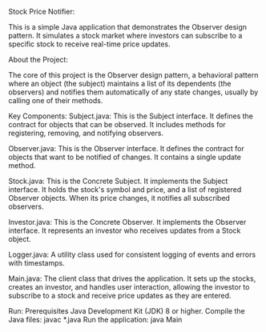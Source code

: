 Stock Price Notifier:

This is a simple Java application that demonstrates the Observer design pattern. It simulates a stock market where investors can subscribe to a specific stock to receive real-time price updates.

About the Project:

The core of this project is the Observer design pattern, a behavioral pattern where an object (the subject) maintains a list of its dependents (the observers) and notifies them automatically of any state changes, usually by calling one of their methods.

Key Components:
Subject.java: This is the Subject interface. It defines the contract for objects that can be observed. It includes methods for registering, removing, and notifying observers.

Observer.java: This is the Observer interface. It defines the contract for objects that want to be notified of changes. It contains a single update method.

Stock.java: This is the Concrete Subject. It implements the Subject interface. It holds the stock's symbol and price, and a list of registered Observer objects. When its price changes, it notifies all subscribed observers.

Investor.java: This is the Concrete Observer. It implements the Observer interface. It represents an investor who receives updates from a Stock object.

Logger.java: A utility class used for consistent logging of events and errors with timestamps.

Main.java: The client class that drives the application. It sets up the stocks, creates an investor, and handles user interaction, allowing the investor to subscribe to a stock and receive price updates as they are entered.

Run:
Prerequisites
Java Development Kit (JDK) 8 or higher.
Compile the Java files:
javac *.java
Run the application:
java Main

